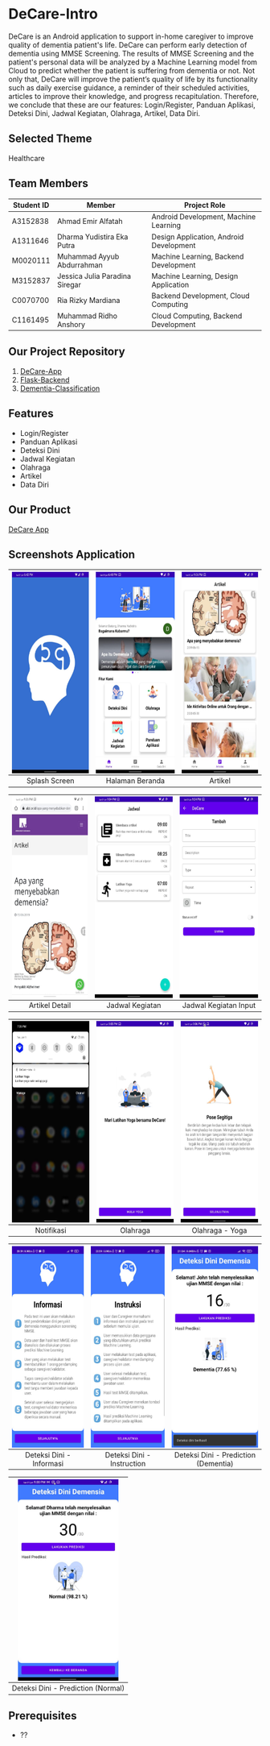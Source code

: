 # DeCare-Intro
DeCare is an Android application to support in-home caregiver to improve quality of dementia patient's life.
DeCare can perform early detection of dementia using MMSE Screening. The results of
MMSE Screening and the patient's personal data will be analyzed by a Machine
Learning model from Cloud to predict whether the patient is suffering from
dementia or not. Not only that, DeCare will improve the patient’s quality of life by
its functionality such as daily exercise guidance, a reminder of their scheduled
activities, articles to improve their knowledge, and progress recapitulation.
Therefore, we conclude that these are our features: Login/Register, Panduan
Aplikasi, Deteksi Dini, Jadwal Kegiatan, Olahraga, Artikel, Data Diri.

## Selected Theme
Healthcare

## Team Members
| Student ID  | Member |  Project Role |
| ----------- | ------ | ------------- |
| A3152838 | Ahmad Emir Alfatah | Android Development, Machine Learning |  
| A1311646 | Dharma Yudistira Eka Putra | Design Application, Android Development | 
| M0020111 | Muhammad Ayyub Abdurrahman | Machine Learning, Backend Development |
| M3152837 | Jessica Julia Paradina Siregar | Machine Learning, Design Application |
| C0070700 | Ria Rizky Mardiana | Backend Development, Cloud Computing | 
| C1161495 | Muhammad Ridho Anshory | Cloud Computing, Backend Development | 

## Our Project Repository
1. [DeCare-App](https://github.com/B21-CAP0075/DeCare-App)
2. [Flask-Backend](https://github.com/B21-CAP0075/Flask-Backend)
3. [Dementia-Classification](https://github.com/B21-CAP0075/Dementia-Classification)

## Features
- Login/Register
- Panduan Aplikasi
- Deteksi Dini
- Jadwal Kegiatan
- Olahraga
- Artikel
- Data Diri

## Our Product
[DeCare App](https://play.google.com/store/apps/details?id=com.bangkit.decare)

## Screenshots Application
|<img src=screenshots/splash_screen.jpeg align="center" height="400" width="200" ></a> |<img src=screenshots/home_screen.jpeg  align="center" height="400" width="200" ></a>|<img src=screenshots/article_screen.jpeg  align="center" height="400" width="200" ></a>|
|:-----------:|:--------:|:--------:|
| Splash Screen | Halaman Beranda | Artikel |

|<img src=screenshots/article_screen_onclick.jpeg align="center" height="400" width="200" ></a> |<img src=screenshots/jadwal_kegiatan_screen.jpeg  align="center" height="400" width="200" ></a>|<img src=screenshots/jadwal_kegiatan_input.jpeg  align="center" height="400" width="200" ></a>|
|:-----------:|:--------:|:--------:|
| Artikel Detail | Jadwal Kegiatan | Jadwal Kegiatan Input |

|<img src=screenshots/notification_reminder.jpeg align="center" height="400" width="200" ></a> |<img src=screenshots/yoga_screen.jpeg  align="center" height="400" width="200" ></a>|<img src=screenshots/yoga_screen_on_progress.jpeg  align="center" height="400" width="200" ></a>|
|:-----------:|:--------:|:--------:|
| Notifikasi | Olahraga | Olahraga - Yoga |

|<img src=screenshots/information_screen.jpeg align="center" height="400" width="200" ></a> |<img src=screenshots/instruction_screen.jpeg  align="center" height="400" width="200" ></a>|<img src=screenshots/prediction_dementia.jpeg  align="center" height="400" width="200" ></a>|
|:-----------:|:--------:|:--------:|
| Deteksi Dini - Informasi | Deteksi Dini - Instruction | Deteksi Dini - Prediction (Dementia) |

|<img src=screenshots/prediction_normal.jpeg  align="center" height="400" width="200" ></a>|
|:--------:|
Deteksi Dini - Prediction (Normal) |

## Prerequisites
- ??
